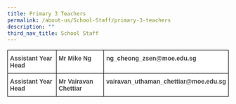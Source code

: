 ```yaml
---
title: Primary 3 Teachers
permalink: /about-us/School-Staff/primary-3-teachers
description: ""
third_nav_title: School Staff
---
```

<style type="text/css">
.tg  {border-collapse:collapse;border-spacing:0;}
.tg td{border-color:black;border-style:solid;border-width:1px;font-family:Arial, sans-serif;font-size:14px;
  overflow:hidden;padding:10px 5px;word-break:normal;}
.tg th{border-color:black;border-style:solid;border-width:1px;font-family:Arial, sans-serif;font-size:14px;
  font-weight:normal;overflow:hidden;padding:10px 5px;word-break:normal;}
.tg .tg-9u4g{background-color:#FFF;color:#454545;font-weight:bold;text-align:left;vertical-align:top}
</style>
<table class="tg">
<thead>
  <tr>
    <th class="tg-9u4g">Assistant Year Head</th>
    <th class="tg-9u4g">Mr Mike Ng</th>
    <th class="tg-9u4g">ng_cheong_zsen@moe.edu.sg<br></th>
  </tr>
</thead>
<tbody>
  <tr>
    <td class="tg-9u4g">Assistant Year Head </td>
    <td class="tg-9u4g">Mr Vairavan Chettiar</td>
    <td class="tg-9u4g">vairavan_uthaman_chettiar@moe.edu.sg<br></td>
  </tr>
</tbody>
</table>

<p> </p>